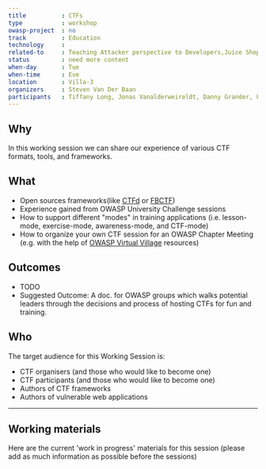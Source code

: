 ```yaml
---
title          : CTFs
type           : workshop
owasp-project  : no
track          : Education
technology     :
related-to     : Teaching Attacker perspective to Developers,Juice Shop
status         : need more content
when-day       : Tue
when-time      : Eve
location       : Villa-3
organizers     : Steven Van Der Baan
participants   : Tiffany Long, Jonas Vanalderweireldt, Danny Grander, Fabien Thalgott
---
```



## Why 

In this working session we can share our experience of various CTF
formats, tools, and frameworks.

## What

- Open sources frameworks(like [CTFd](https://ctfd.io) or
  [FBCTF](https://github.com/facebook/fbctf))
- Experience gained from OWASP University Challenge sessions
- How to support different "modes" in training applications (i.e.
  lesson-mode, exercise-mode, awareness-mode, and CTF-mode)
- How to organize your own CTF session for an OWASP Chapter Meeting
  (e.g. with the help of
  [OWASP Virtual Village](https://www.owasp.org/index.php/OWASP_Virtual_Village_Project)
  resources)


## Outcomes

- TODO
- Suggested Outcome:  A doc. for OWASP groups which walks potential leaders through the decisions and process of hosting CTFs for fun and training.

## Who

The target audience for this Working Session is:

- CTF organisers (and those who would like to become one)
- CTF participants (and those who would like to become one)
- Authors of CTF frameworks
- Authors of vulnerable web applications

--- 

## Working materials

Here are the current 'work in progress' materials for this session (please add as much information as possible before the sessions)

